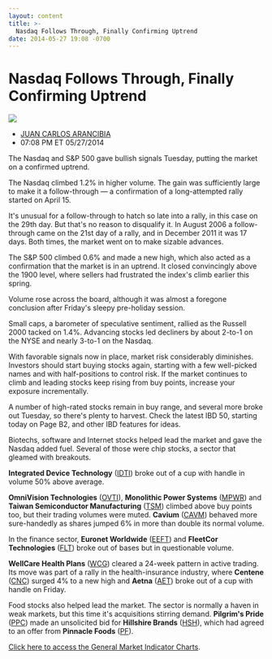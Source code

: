```yaml
---
layout: content
title: >-
  Nasdaq Follows Through, Finally Confirming Uptrend
date: 2014-05-27 19:08 -0700
---
```



Nasdaq Follows Through, Finally Confirming Uptrend
===================================================


![](https://www.investors.com/wp-content/uploads/ibd-migrated-images/MPv_140528_635368022320247477.png)

* [JUAN CARLOS ARANCIBIA](https://www.investors.com/author/arancibiaj/ "Posts by JUAN CARLOS ARANCIBIA")
* 07:08 PM ET 05/27/2014




The Nasdaq and S&P 500 gave bullish signals Tuesday, putting the market on a confirmed uptrend.

  

The Nasdaq climbed 1.2% in higher volume. The gain was sufficiently large to make it a follow-through — a confirmation of a long-attempted rally started on April 15.

  

It's unusual for a follow-through to hatch so late into a rally, in this case on the 29th day. But that's no reason to disqualify it. In August 2006 a follow-through came on the 21st day of a rally, and in December 2011 it was 17 days. Both times, the market went on to make sizable advances.

  

The S&P 500 climbed 0.6% and made a new high, which also acted as a confirmation that the market is in an uptrend. It closed convincingly above the 1900 level, where sellers had frustrated the index's climb earlier this spring.

  

Volume rose across the board, although it was almost a foregone conclusion after Friday's sleepy pre-holiday session.

  

Small caps, a barometer of speculative sentiment, rallied as the Russell 2000 tacked on 1.4%. Advancing stocks led decliners by about 2-to-1 on the NYSE and nearly 3-to-1 on the Nasdaq.

  

With favorable signals now in place, market risk considerably diminishes. Investors should start buying stocks again, starting with a few well-picked names and with half-positions to control risk. If the market continues to climb and leading stocks keep rising from buy points, increase your exposure incrementally.

  

A number of high-rated stocks remain in buy range, and several more broke out Tuesday, so there's plenty to harvest. Check the latest IBD 50, starting today on Page B2, and other IBD features for ideas.

  

Biotechs, software and Internet stocks helped lead the market and gave the Nasdaq added fuel. Several of those were chip stocks, a sector that gleamed with breakouts.

  

**Integrated Device Technology** ([IDTI](https://research.investors.com/quote.aspx?symbol=IDTI)) broke out of a cup with handle in volume 50% above average.

  

**OmniVision Technologies** ([OVTI](https://research.investors.com/quote.aspx?symbol=OVTI)), **Monolithic Power Systems** ([MPWR](https://research.investors.com/quote.aspx?symbol=MPWR)) and **Taiwan Semiconductor Manufacturing** ([TSM](https://research.investors.com/quote.aspx?symbol=TSM)) climbed above buy points too, but their trading volumes were muted. **Cavium** ([CAVM](https://research.investors.com/quote.aspx?symbol=CAVM)) behaved more sure-handedly as shares jumped 6% in more than double its normal volume.

  

In the finance sector, **Euronet Worldwide** ([EEFT](https://research.investors.com/quote.aspx?symbol=EEFT)) and **FleetCor Technologies** ([FLT](https://research.investors.com/quote.aspx?symbol=FLT)) broke out of bases but in questionable volume.

  

**WellCare Health Plans** ([WCG](https://research.investors.com/quote.aspx?symbol=WCG)) cleared a 24-week pattern in active trading. Its move was part of a rally in the health-insurance industry, where **Centene** ([CNC](https://research.investors.com/quote.aspx?symbol=CNC)) surged 4% to a new high and **Aetna** ([AET](https://research.investors.com/quote.aspx?symbol=AET)) broke out of a cup with handle on Friday.

  

Food stocks also helped lead the market. The sector is normally a haven in weak markets, but this time it's acquisitions stirring demand. **Pilgrim's Pride** ([PPC](https://research.investors.com/quote.aspx?symbol=PPC)) made an unsolicited bid for **Hillshire Brands** ([HSH](https://research.investors.com/quote.aspx?symbol=HSH)), which had agreed to an offer from **Pinnacle Foods** ([PF](https://research.investors.com/quote.aspx?symbol=PF)).

  

[Click here to access the General Market Indicator Charts](https://www.investors.com/pdf/GMI_052814.pdf).




